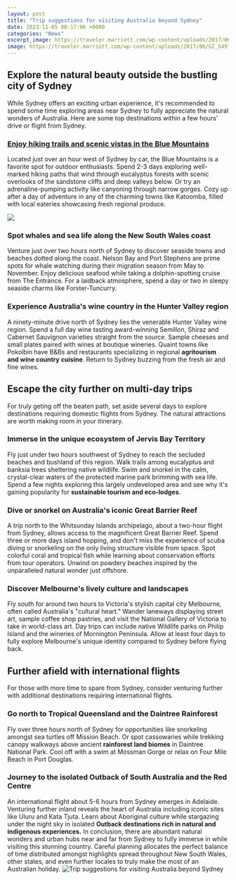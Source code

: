 ```yaml
---
layout: post
title: "Trip suggestions for visiting Australia beyond Sydney"
date: 2023-11-05 00:17:06 +0000
categories: "News"
excerpt_image: https://traveler.marriott.com/wp-content/uploads/2017/06/GI_549782905_Melbourne.jpg
image: https://traveler.marriott.com/wp-content/uploads/2017/06/GI_549782905_Melbourne.jpg
---
```


## Explore the natural beauty outside the bustling city of Sydney
While Sydney offers an exciting urban experience, it's recommended to spend some time exploring areas near Sydney to fully appreciate the natural wonders of Australia. Here are some top destinations within a few hours' drive or flight from Sydney.
### [Enjoy hiking trails and scenic vistas in the Blue Mountains](https://ustoday.github.io/2024-01-09-voyage-dans-les-philippines-et-en-tha-xeflande-aventures-d-xe9couvertes-culinaires-et-d-xe9penses-de/) 
Located just over an hour west of Sydney by car, the Blue Mountains is a favorite spot for outdoor enthusiasts. Spend 2-3 days exploring well-marked hiking paths that wind through eucalyptus forests with scenic overlooks of the sandstone cliffs and deep valleys below. Or try an adrenaline-pumping activity like canyoning through narrow gorges. Cozy up after a day of adventure in any of the charming towns like Katoomba, filled with local eateries showcasing fresh regional produce. 

![](https://www.jetsetter.com/uploads/sites/7/2018/04/ctansCJN.jpeg)
### Spot whales and sea life along the New South Wales coast
Venture just over two hours north of Sydney to discover seaside towns and beaches dotted along the coast. Nelson Bay and Port Stephens are prime spots for whale watching during their migration season from May to November. Enjoy delicious seafood while taking a dolphin-spotting cruise from The Entrance. For a laidback atmosphere, spend a day or two in sleepy seaside charms like Forster-Tuncurry.
### Experience Australia's wine country in the Hunter Valley region 
A ninety-minute drive north of Sydney lies the venerable Hunter Valley wine region. Spend a full day wine tasting award-winning Semillon, Shiraz and Cabernet Sauvignon varieties straight from the source. Sample cheeses and small plates paired with wines at boutique wineries. Quaint towns like Pokolbin have B&Bs and restaurants specializing in regional **agritourism and wine country cuisine**. Return to Sydney buzzing from the fresh air and fine wines.
## Escape the city further on multi-day trips
For truly geting off the beaten path, set aside several days to explore destinations requiring domestic flights from Sydney. The natural attractions are worth making room in your itinerary.
### Immerse in the unique ecosystem of Jervis Bay Territory
Fly just under two hours southwest of Sydney to reach the secluded beaches and bushland of this region. Walk trails among eucalyptus and banksia trees sheltering native wildlife. Swim and snorkel in the calm, crystal-clear waters of the protected marine park brimming with sea life. Spend a few nights exploring this largely undeveloped area and see why it's gaining popularity for **sustainable tourism and eco-lodges**. 
### Dive or snorkel on Australia's iconic Great Barrier Reef 
A trip north to the Whitsunday Islands archipelago, about a two-hour flight from Sydney, allows access to the magnificent Great Barrier Reef. Spend three or more days island hopping, and don't miss the experience of scuba diving or snorkeling on the only living structure visible from space. Spot colorful coral and tropical fish while learning about conservation efforts from tour operators. Unwind on powdery beaches inspired by the unparalleled natural wonder just offshore.
### Discover Melbourne's lively culture and landscapes
Fly south for around two hours to Victoria's stylish capital city Melbourne, often called Australia's "cultural heart." Wander laneways displaying street art, sample coffee shop pastries, and visit the National Gallery of Victoria to take in world-class art. Day trips can include native Wildlife parks on Philip Island and the wineries of Mornington Peninsula. Allow at least four days to fully explore Melbourne's unique identity compared to Sydney before flying back.
## Further afield with international flights
For those with more time to spare from Sydney, consider venturing further with additional destinations requiring international flights.
### Go north to Tropical Queensland and the Daintree Rainforest 
Fly over three hours north of Sydney for opportunities like snorkeling amongst sea turtles off Mission Beach. Or spot cassowaries while trekking canopy walkways above ancient **rainforest land biomes** in Daintree National Park. Cool off with a swim at Mossman Gorge or relax on Four Mile Beach in Port Douglas.
### Journey to the isolated Outback of South Australia and the Red Centre
An international flight about 5-6 hours from Sydney emerges in Adelaide. Venturing further inland reveals the heart of Australia including iconic sites like Uluru and Kata Tjuta. Learn about Aboriginal culture while stargazing under the night sky in isolated **Outback destinations rich in natural and indigenous experiences.**
In conclusion, there are abundant natural wonders and urban hubs near and far from Sydney to fully immerse in while visiting this stunning country. Careful planning allocates the perfect balance of time distributed amongst highlights spread throughout New South Wales, other states, and even further locales to truly make the most of an Australian holiday.
![Trip suggestions for visiting Australia beyond Sydney](https://traveler.marriott.com/wp-content/uploads/2017/06/GI_549782905_Melbourne.jpg)